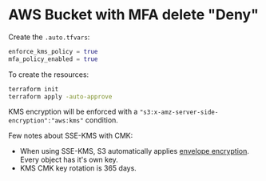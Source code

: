 # AWS Bucket with MFA delete "Deny"

Create the `.auto.tfvars`:

```terraform
enforce_kms_policy = true
mfa_policy_enabled = true
```

To create the resources:

```sh
terraform init
terraform apply -auto-approve
```

KMS encryption will be enforced with a `"s3:x-amz-server-side-encryption":"aws:kms"` condition.

Few notes about SSE-KMS with CMK:

- When using SSE-KMS, S3 automatically applies [envelope encryption][1]. Every object has it's own key.
- KMS CMK key rotation is 365 days.

[1]: https://docs.aws.amazon.com/kms/latest/developerguide/concepts.html#enveloping
